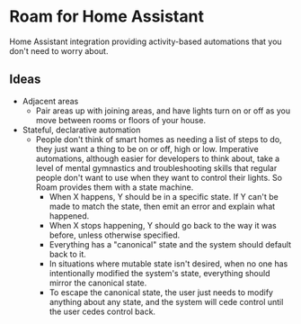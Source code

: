 # Roam for Home Assistant
Home Assistant integration providing activity-based automations that you don't need to worry about.

## Ideas
* Adjacent areas
  * Pair areas up with joining areas, and have lights turn on or off as you move between rooms or floors of your house.
* Stateful, declarative automation
  * People don't think of smart homes as needing a list of steps to do, they just want a thing to be on or off, high or low. Imperative automations, although easier for developers to think about, take a level of mental gymnastics and troubleshooting skills that regular people don't want to use when they want to control their lights. So Roam provides them with a state machine.
    * When X happens, Y should be in a specific state. If Y can't be made to match the state, then emit an error and explain what happened.
    * When X stops happening, Y should go back to the way it was before, unless otherwise specified.
    * Everything has a "canonical" state and the system should default back to it.
    * In situations where mutable state isn't desired, when no one has intentionally modified the system's state, everything should mirror the canonical state.
    * To escape the canonical state, the user just needs to modify anything about any state, and the system will cede control until the user cedes control back.
